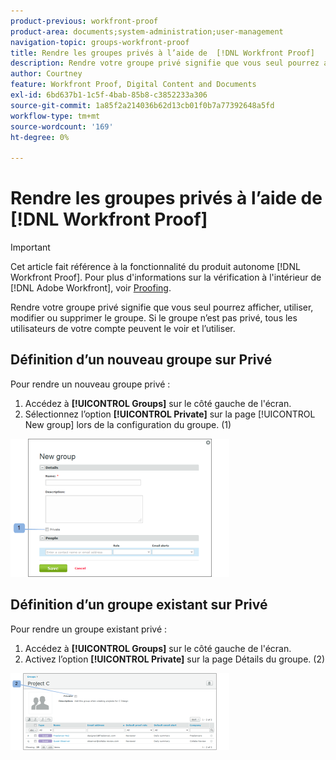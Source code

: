 ```yaml
---
product-previous: workfront-proof
product-area: documents;system-administration;user-management
navigation-topic: groups-workfront-proof
title: Rendre les groupes privés à l’aide de  [!DNL Workfront Proof]
description: Rendre votre groupe privé signifie que vous seul pourrez afficher, utiliser, modifier ou supprimer le groupe. Si le groupe n’est pas privé, tous les utilisateurs de votre compte peuvent le voir et l’utiliser.
author: Courtney
feature: Workfront Proof, Digital Content and Documents
exl-id: 6bd637b1-1c5f-4bab-85b8-c3852233a306
source-git-commit: 1a85f2a214036b62d13cb01f0b7a77392648a5fd
workflow-type: tm+mt
source-wordcount: '169'
ht-degree: 0%

---
```


# Rendre les groupes privés à l’aide de [!DNL Workfront Proof]

>[!IMPORTANT]
>
>Cet article fait référence à la fonctionnalité du produit autonome [!DNL Workfront Proof]. Pour plus d&#39;informations sur la vérification à l&#39;intérieur de [!DNL Adobe Workfront], voir [Proofing](../../../review-and-approve-work/proofing/proofing.md).

Rendre votre groupe privé signifie que vous seul pourrez afficher, utiliser, modifier ou supprimer le groupe. Si le groupe n’est pas privé, tous les utilisateurs de votre compte peuvent le voir et l’utiliser.

## Définition d’un nouveau groupe sur Privé

Pour rendre un nouveau groupe privé :

1. Accédez à **[!UICONTROL Groups]** sur le côté gauche de l&#39;écran.
1. Sélectionnez l’option **[!UICONTROL Private]** sur la page [!UICONTROL New group] lors de la configuration du groupe. (1)

![Private_new_group.png](assets/private-new-group-350x221.png)

## Définition d’un groupe existant sur Privé

Pour rendre un groupe existant privé :

1. Accédez à **[!UICONTROL Groups]** sur le côté gauche de l&#39;écran.
1. Activez l’option **[!UICONTROL Private]** sur la page Détails du groupe. (2)

![Private_Group_Details.png](assets/private-group-details-350x123.png)
